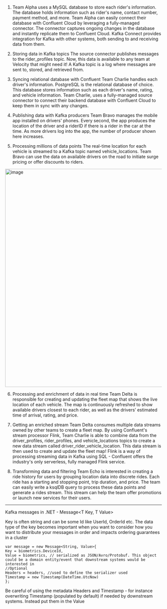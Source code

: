 1) Team Alpha uses a MySQL database to store each rider's information. The database holds information such as rider's name, contact number, payment method, and more. 
Team Alpha can easily connect their database with Confluent Cloud by leveraging a fully-managed connector. 
The connector captures ongoing changes in the database and instantly replicate them to Confluent Cloud.
Kafka Connect provides integration for Kafka with other systems, both sending to and receiving data from them.

2) Storing data in Kafka topics
The source connector publishes messages to the rider_profiles topic. Now, this data is available to any team at Velocity that might need it!
A Kafka topic is a log where messages are sent to, stored, and retrieved from.

3) Syncing relational database with Confluent
Team Charlie handles each driver's information. PostgreSQL is the relational database of choice. 
This database stores information such as each driver's name, rating, and vehicle information. 
Team Charlie, uses a fully-managed source connector to connect their backend database with Confluent Cloud to keep them in sync with any changes.

4) Publishing data with Kafka producers
Team Bravo manages the mobile app installed on drivers' phones. Every second, the app produces the location of the driver and a riderID if there is a rider in the car at the time. 
As more drivers log into the app, the number of producer shown here increases.

5) Processing millions of data points
The real-time location for each vehicle is streamed to a Kafka topic named vehicle_locations. 
Team Bravo can use the data on available drivers on the road to initiate surge pricing or offer discounts to riders.

<img width="773" height="702" alt="image" src="https://github.com/user-attachments/assets/3a9f9264-0e70-4d11-bf84-8acb3d3cb5d6" />

6) Processing and enrichment of data in real time
Team Delta is responsible for creating and updating the fleet map that shows the live location of each vehicle. 
The map is continuously refreshed to show available drivers closest to each rider, as well as the drivers’ estimated time of arrival, rating, and price.

7) Getting an enriched stream
Team Delta consumes multiple data streams owned by other teams to create a fleet map. 
By using Confluent's stream processor Flink, Team Charlie is able to combine data from the driver_profiles, rider_profiles, and vehicle_locations topics 
to create a new data stream called driver_rider_vehicle_location. This data stream is then used to create and update the fleet map!
Flink is a way of processing streaming data in Kafka using SQL - Confluent offers the industry's only serverless, fully managed Flink service.

8) Transforming data and filtering
Team Echo is interested in creating a ride history for users by grouping location data into discrete rides. Each ride has a starting and stopping point, trip duration, and price. 
The team can easily write a ksqlDB query to process these data points and generate a rides stream. This stream can help the team offer promotions or launch new services for their users.
---------------------------------------------------

Kafka messages in .NET - Message<T Key, T Value>

Key is often string and can be some Id like UserId, OrderId etc. The data type of the key becomes important when you want to consider how you want to distribute your messages in order and impacts ordering guarantees in a cluster 

```
var message = new Message<String, Value>{
Key = biometrics.DeviceId,
Value = biometrics, // serialized as JSON/Avro/Protobuf. This object could be a domain entity/event that downstream systems would be interested in
//Optional
Headers = headers, //used to define the serializer used
Timestamp = new Timestamp(DateTime.UtcNow)
};

```
Be careful of using the metadata Headers and Timestamp - for instance overwriting Timestamp (populated by default) if needed by downstream systems.
Instead put them in the Value

